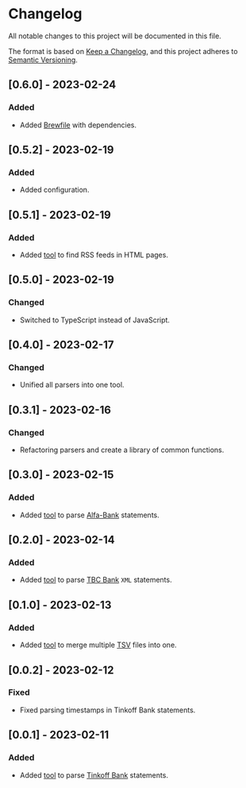 # Changelog

All notable changes to this project will be documented in this file.

The format is based on [Keep a Changelog](https://keepachangelog.com/en/1.0.0/),
and this project adheres to [Semantic Versioning](https://semver.org/spec/v2.0.0.html).

## [0.6.0] - 2023-02-24

### Added

- Added [Brewfile](etc/Brewfile) with dependencies.

## [0.5.2] - 2023-02-19

### Added

- Added configuration.

## [0.5.1] - 2023-02-19

### Added

- Added [tool](bin/find-rss.ts) to find RSS feeds in HTML pages.

## [0.5.0] - 2023-02-19

### Changed

- Switched to TypeScript instead of JavaScript.

## [0.4.0] - 2023-02-17

### Changed

- Unified all parsers into one tool.

## [0.3.1] - 2023-02-16

### Changed

- Refactoring parsers and create a library of common functions.

## [0.3.0] - 2023-02-15

### Added

- Added [tool](lib/parser/alfa.ts) to parse [Alfa-Bank](https://alfabank.ru/) statements.

## [0.2.0] - 2023-02-14

### Added

- Added [tool](lib/parser/tbc.ts) to parse [TBC Bank](https://www.tbcbank.ge/) `XML` statements.

## [0.1.0] - 2023-02-13

### Added

- Added [tool](bin/merge-tsv.ts) to merge multiple [TSV](https://en.wikipedia.org/wiki/Tab-separated_values) files into one.

## [0.0.2] - 2023-02-12

### Fixed

- Fixed parsing timestamps in Tinkoff Bank statements.

## [0.0.1] - 2023-02-11

### Added

- Added [tool](lib/parser/tinkoff.ts) to parse [Tinkoff Bank](https://www.tinkoff.ru/) statements.
